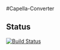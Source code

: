 #Capella-Converter


## Status
[![Build Status](https://travis-ci.org/MCLonips/capella-converter.svg?branch=master)](https://travis-ci.org/MCLonips/capella-converter)